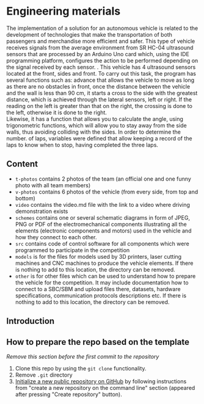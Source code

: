 Engineering materials
====

The implementation of a solution for an autonomous vehicle is related to the development of technologies that make the transportation of both passengers and merchandise more efficient and safer. This type of vehicle receives signals from the average environment from SR HC-04 ultrasound sensors that are processed by an Arduino Uno card which, using the IDE programming platform, configures the action to be performed depending on the signal received by each sensor. . This vehicle has 4 ultrasound sensors located at the front, sides and front. To carry out this task, the program has several functions such as: advance that allows the vehicle to move as long as there are no obstacles in front, once the distance between the vehicle and the wall is less than 90 cm, it starts a cross to the side with the greatest distance, which is achieved through the lateral sensors, left or right. If the reading on the left is greater than that on the right, the crossing is done to the left, otherwise it is done to the right.   
Likewise, it has a function that allows you to calculate the angle, using trigonometric functions, which will allow you to stay away from the side walls, thus avoiding colliding with the sides. 
In order to determine the number. of laps, variables were defined that allow keeping a record of the laps to know when to stop, having completed the three laps.


## Content

* `t-photos` contains 2 photos of the team (an official one and one funny photo with all team members)
* `v-photos` contains 6 photos of the vehicle (from every side, from top and bottom)
* `video` contains the video.md file with the link to a video where driving demonstration exists
* `schemes` contains one or several schematic diagrams in form of JPEG, PNG or PDF of the electromechanical components illustrating all the elements (electronic components and motors) used in the vehicle and how they connect to each other.
* `src` contains code of control software for all components which were programmed to participate in the competition
* `models` is for the files for models used by 3D printers, laser cutting machines and CNC machines to produce the vehicle elements. If there is nothing to add to this location, the directory can be removed.
* `other` is for other files which can be used to understand how to prepare the vehicle for the competition. It may include documentation how to connect to a SBC/SBM and upload files there, datasets, hardware specifications, communication protocols descriptions etc. If there is nothing to add to this location, the directory can be removed.

## Introduction



## How to prepare the repo based on the template

_Remove this section before the first commit to the repository_

1. Clone this repo by using the `git clone` functionality.
2. Remove `.git` directory
3. [Initialize a new public repository on GitHub](https://github.com/new) by following instructions from "create a new repository on the command line" section (appeared after pressing "Create repository" button).
